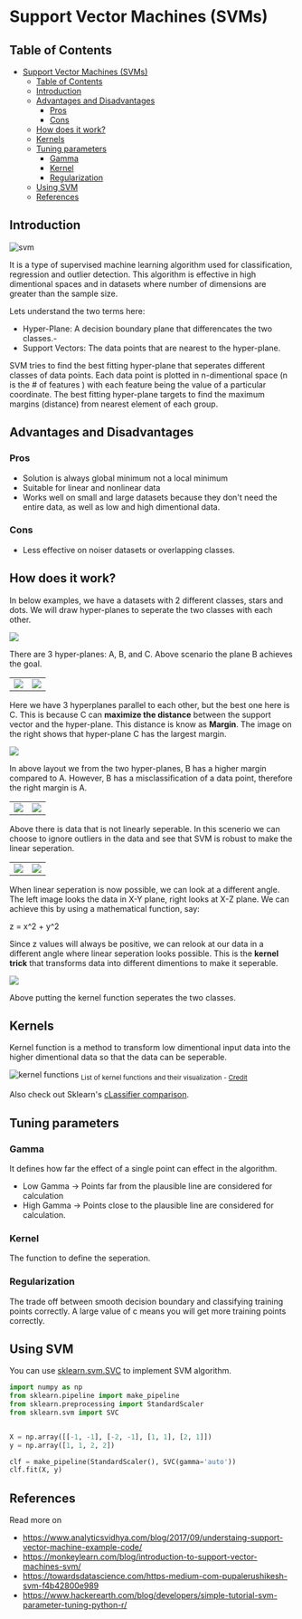 # Support Vector Machines (SVMs)

## Table of Contents 

- [Support Vector Machines (SVMs)](#support-vector-machines-svms)
  - [Table of Contents](#table-of-contents)
  - [Introduction](#introduction)
  - [Advantages and Disadvantages](#advantages-and-disadvantages)
    - [Pros](#pros)
    - [Cons](#cons)
  - [How does it work?](#how-does-it-work)
  - [Kernels](#kernels)
  - [Tuning parameters](#tuning-parameters)
    - [Gamma](#gamma)
    - [Kernel](#kernel)
    - [Regularization](#regularization)
  - [Using SVM](#using-svm)
  - [References](#references)

## Introduction

![svm](assets/SVM_1.webp)

It is a type of supervised machine learning algorithm used for classification, regression and outlier detection. This algorithm is effective in high dimentional spaces and in datasets where number of dimensions are greater than the sample size.

Lets understand the two terms here:

- Hyper-Plane: A decision boundary plane that differencates the two classes.-
- Support Vectors: The data points that are nearest to the hyper-plane.

SVM tries to find the best fitting hyper-plane that seperates different classes of data points. Each data point is plotted in n-dimentional space (n is the # of features
) with each feature being the value of a particular coordinate. The best fitting hyper-plane targets to find the maximum margins (distance) from nearest element of each group.

## Advantages and Disadvantages

### Pros

- Solution is always global minimum not a local minimum
- Suitable for linear and nonlinear data
- Works well on small and large datasets because they don't need the entire data, as well as low and high dimentional data.

### Cons

- Less effective on noiser datasets or overlapping classes.

## How does it work?

In below examples, we have a datasets with 2 different classes, stars and dots. We will draw hyper-planes to seperate the two classes with each other.

![](assets/1.webp)

There are 3 hyper-planes: A, B, and C. Above scenario the plane B achieves the goal.

|                    |                    |
| ------------------ | ------------------ |
| ![](assets/2.webp) | ![](assets/3.webp) |

Here we have 3 hyperplanes parallel to each other, but the best one here is C. This is because C can **maximize the distance** between the support vector and the hyper-plane. This distance is know as **Margin**. The image on the right shows that hyper-plane C has the largest margin.

![](assets/4.webp)

In above layout we from the two hyper-planes, B has a higher margin compared to A. However, B has a misclassification of a data point, therefore the right margin is A.

|                    |                    |
| ------------------ | ------------------ |
| ![](assets/5.webp) | ![](assets/6.webp) |

Above there is data that is not linearly seperable. In this scenerio we can choose to ignore outliers in the data and see that SVM is robust to make the linear seperation.

|                    |                    |
| ------------------ | ------------------ |
| ![](assets/7.webp) | ![](assets/8.webp) |

When linear seperation is now possible, we can look at a different angle. The left image looks the data in X-Y plane, right looks at X-Z plane. We can achieve this by using a mathematical function, say:

z = x^2 + y^2

Since z values will always be positive, we can relook at our data in a different angle where linear seperation looks possible. This is the **kernel trick** that transforms data into different dimentions to make it seperable.

![](assets/9.webp)

Above putting the kernel function seperates the two classes.

## Kernels 

Kernel function is a method to transform low dimentional input data into the higher dimentional data so that the data can be seperable.

![kernel functions](assets/kernel-functions.png)
<sub>List of kernel functions and their visualization - [Credit](https://gist.github.com/WittmannF/60680723ed8dd0cb993051a7448f7805)</sub>

Also check out Sklearn's [cLassifier comparison](https://scikit-learn.org/stable/auto_examples/classification/plot_classifier_comparison.html).

## Tuning parameters

### Gamma

It defines how far the effect of a single point can effect in the algorithm.

- Low Gamma -> Points far from the plausible line are considered for calculation
- High Gamma -> Points close to the plausible line are considered for calculation.

### Kernel

The function to define the seperation.

### Regularization

The trade off between smooth decision boundary and classifying training points correctly. A large value of c means you will get more training points correctly.

## Using SVM

You can use [sklearn.svm.SVC](https://scikit-learn.org/stable/modules/generated/sklearn.svm.SVC.html) to implement SVM algorithm.

``` py
import numpy as np
from sklearn.pipeline import make_pipeline
from sklearn.preprocessing import StandardScaler
from sklearn.svm import SVC


X = np.array([[-1, -1], [-2, -1], [1, 1], [2, 1]])
y = np.array([1, 1, 2, 2])

clf = make_pipeline(StandardScaler(), SVC(gamma='auto'))
clf.fit(X, y)
```
## References

Read more on

- https://www.analyticsvidhya.com/blog/2017/09/understaing-support-vector-machine-example-code/
- https://monkeylearn.com/blog/introduction-to-support-vector-machines-svm/
- https://towardsdatascience.com/https-medium-com-pupalerushikesh-svm-f4b42800e989
- https://www.hackerearth.com/blog/developers/simple-tutorial-svm-parameter-tuning-python-r/